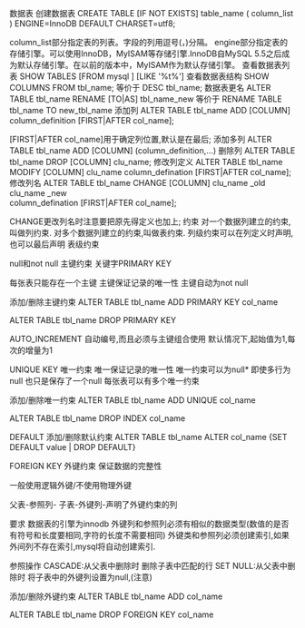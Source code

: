 数据表
创建数据表
CREATE TABLE 
[IF NOT EXISTS]
table_name 
(
    column_list
)
ENGINE=InnoDB 
DEFAULT CHARSET=utf8;

column_list部分指定表的列表。字段的列用逗号(，)分隔。
engine部分指定表的存储引擎。可以使用InnoDB，MyISAM等存储引擎.InnoDB自MySQL 5.5之后成为默认存储引擎。在以前的版本中，MyISAM作为默认存储引擎。
查看数据表列表
SHOW TABLES 
[FROM mysql ]
[LIKE '%t%']
查看数据表结构
SHOW COLUMNS FROM tbl_name;
等价于
DESC tbl_name;
数据表更名
ALTER TABLE tbl_name 
RENAME  [TO|AS] tbl_name_new
等价于
RENAME TABLE tbl_name TO new_tbl_name
添加列
ALTER TABLE tbl_name 
ADD [COLUMN] column_definition
[FIRST|AFTER col_name];

[FIRST|AFTER col_name]用于确定列位置,默认是在最后;
添加多列
ALTER TABLE tbl_name 
ADD [COLUMN] (column_definition,...)
删除列
ALTER TABLE tbl_name 
DROP [COLUMN] clu_name;
修改列定义
ALTER TABLE tbl_name
MODIFY [COLUMN] clu_name column_defination
[FIRST|AFTER col_name];
修改列名
ALTER TABLE tbl_name
CHANGE  [COLUMN] clu_name _old clu_name _new   
column_defination 
[FIRST|AFTER col_name];

CHANGE更改列名时注意要把原先得定义也加上;
约束
对一个数据列建立的约束,叫做列约束. 
对多个数据列建立的约束,叫做表约束. 
列级约束可以在列定义时声明,也可以最后声明 
表级约束

null和not null
主键约束
关键字PRIMARY KEY

每张表只能存在一个主键 
主键保证记录的唯一性 
主键自动为not null

添加/删除主键约束 
ALTER TABLE tbl_name 
ADD PRIMARY KEY col_name

ALTER TABLE tbl_name 
DROP PRIMARY KEY

AUTO_INCREMENT
自动编号,而且必须与主键组合使用 
默认情况下,起始值为1,每次的增量为1

UNIQUE KEY
唯一约束 
唯一保证记录的唯一性 
唯一约束可以为null* 即使多行为null 也只是保存了一个null 
每张表可以有多个唯一约束

添加/删除唯一约束 
ALTER TABLE tbl_name 
ADD UNIQUE col_name

ALTER TABLE tbl_name 
DROP INDEX col_name

DEFAULT
添加/删除默认约束 
ALTER TABLE tbl_name 
ALTER col_name 
{SET DEFAULT value | DROP DEFAULT}

FOREIGN KEY
外键约束 
保证数据的完整性

一般使用逻辑外键/不使用物理外键

父表-参照列- 
子表-外键列-声明了外键约束的列

要求 
数据表的引擎为innodb 
外键列和参照列必须有相似的数据类型(数值的是否有符号和长度要相同,字符的长度不需要相同) 
外键类和参照列必须创建索引,如果外间列不存在索引,mysql将自动创建索引.

参照操作 
CASCADE:从父表中删除时 删除子表中匹配的行 
SET NULL:从父表中删除时 将子表中的外键列设置为null,(注意)

添加/删除外键约束 
ALTER TABLE tbl_name 
ADD col_name

ALTER TABLE tbl_name 
DROP FOREIGN KEY col_name